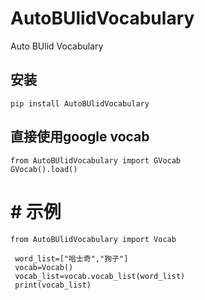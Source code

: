# AutoBUlidVocabulary
Auto BUlid Vocabulary

## 安装
```
pip install AutoBUlidVocabulary

```


## 直接使用google vocab

```
from AutoBUlidVocabulary import GVocab
GVocab().load()
```

# # 示例
```
from AutoBUlidVocabulary import Vocab

 word_list=["哈士奇","狗子"]
 vocab=Vocab()
 vocab_list=vocab.vocab_list(word_list)
 print(vocab_list)



```
